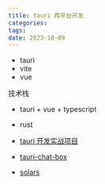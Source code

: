 ```yaml
---
title: tauri 跨平台开发
categories: 
tags: 
date: 2023-10-09
---
```


- tauri
- vite
- vue

技术栈

- tauri + vue + typescript
- rust

- [tauri 开发实战项目](https://www.zhihu.com/column/c_1519079232848785408)
- [tauri-chat-box](https://github.com/bravekingzhang/tauri-chat-box)
- [solars](https://github.com/hiltontj/solars)